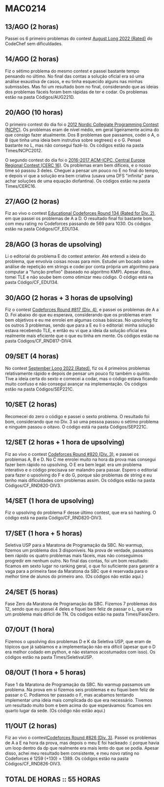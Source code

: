 # MAC0214

## 13/AGO (2 horas)
Passei os 6 primeiro problemas do contest [August Long 2022 (Rated)](https://www.codechef.com/AUG221D) do CodeChef sem dificuldades.

## 14/AGO (2 horas)
Fiz o sétimo problema do mesmo contest e passei bastante tempo pensando no último. No final das contas a solução oficial era só uma análise exaustiva de casos, e eu tinha esquecido alguns nas minhas submissões.
Mas foi um resultado bom no final, considerando que as ideias dos problemas fáceis foram bem rápidas de ter e codar.
Os problemas estão na pasta Códigos/AUG221D.

## 20/AGO (10 horas)
O primeiro contest do dia foi o [2012 Nordic Collegiate Programming Contest (NCPC)](https://codeforces.com/gym/100112). Os problemas eram de nível médio, em geral ligeiramente acima do que consigo fazer atualmente. Dos 8 problemas que passamos, codei o A, o B (que tinha uma ideia bem instrutiva sobre segtrees) e o G. Pensei bastante no L, mas não consegui fazê-lo.
Os códigos estão na pasta Times/NCPC2012.

O segundo contest do dia foi o [2016-2017 ACM-ICPC, Central Europe Regional Contest (CERC 16)](https://codeforces.com/gym/101173). Os problemas eram bem difíceis, e o nosso time só passou 3 deles.
Cheguei a pensar um pouco no E no final do tempo, e depois vi que a solução era bem criativa (usava uma DFS "infinita" para achar soluções de uma equação diofantina).
Os códigos estão na pasta Times/CERC16.

## 27/AGO (2 horas)
Fiz ao vivo o contest [Educational Codeforces Round 134 (Rated for Div. 2)](https://codeforces.com/contest/1721), em que passei os problemas de A a D.
O resultado final foi bastante bom, com meu rating no Codeforces passando de 569 para 1030.
Os códigos estão na pasta Códigos/CF_EDU134.

## 28/AGO (3 horas de upsolving)
Li o editorial do problema E do contest anterior. Até entendi a ideia do problema, que envolvia coisas novas para mim. Estudei um bocado sobre análise de repetição em strings e codei por conta própria um algoritmo para computar a "função prefixo" (baseado no algoritmo KMP). Apesar disso, tomei TLE e não soube bem como otimizar meu código.
O código está na pasta Código/CF_EDU134.

## 30/AGO (2 horas + 3 horas de upsolving)
Fiz o contest [Codeforces Round #817 (Div. 4)](https://codeforces.com/contest/1722), e passei os problemas de A a D. Foi abaixo do que eu esperava, considerando que os problemas eram bem objetivos e eu me enrolei em algumas coisas básicas. No upsolving fiz os outros 3 problemas, sendo que para a E eu li o editorial: minha solução estava recebendo TLE, e então eu vi que a ideia da solução oficial era realmente mais eficiente que o que eu tinha em mente.
Os códigos estão na pasta Códigos/CF_RND817-DIV4.

## 09/SET (4 horas)
No contest [September Long 2022 (Rated)](https://www.codechef.com/SEP221C), fiz os 4 primeiros problemas relativamente rápido e depois de pensar um pouco fiz também o quinto. Tive a ideia certa do sexto e comecei a codar, mas o código estava ficando muito confuso e não consegui avançar na implementação.
Os códigos estão na pasta Códigos/SEP221C.

## 10/SET (2 horas)
Recomecei do zero o código e passei o sexto problema. O resultado foi bom, considerando que no Div. 3 só uma pessoa passou o sétimo problema e ninguém passou o oitavo.
O código está na pasta Códigos/SEP221C.

## 12/SET (2 horas + 1 hora de upsolving)
Fiz ao vivo o contest [Codeforces Round #820 (Div. 3)](https://codeforces.com/contest/1729), e passei os problemas A, B e D. No C me enrolei muito na hora da prova mas consegui fazer bem rápido no upsolving. O E era bem legal: era um problema interativo e o código precisava ser malandro para passar. Espero o editorial para fazer o upsolving do F e do G, porque são problemas de string e eu tenho mais dificuldades com problemas assim.
Os códigos estão na pasta Códigos/CF_RND820-DIV3.

## 14/SET (1 hora de upsolving)
Fiz o upsolving do problema F desse último contest, que era só hashing.
O código está na pasta Código/CF_RND820-DIV3.

## 17/SET (1 hora + 5 horas)
Seletiva USP para a Maratona de Programação da SBC. No warmup, fizemos um problema dos 3 disponíveis. Na prova de verdade, passamos bem rápido os quatro problemas mais fáceis, mas não conseguimos progredir em nenhum outro.
No final das contas, foi um bom resultado: ficamos em sexto lugar no ranking geral, o que foi suficiente para garantir a vaga para a primeira fase da Maratona da SBC que é reservada para o melhor time de alunos do primeiro ano.
(Os códigos não estão aqui.)

## 24/SET (5 horas)
Fase Zero da Maratona de Programação da SBC. Fizemos 7 problemas dos 12, sendo que eu passei 4 deles e fiquei bem feliz de passar o L, que era um problema mais difícil de TN. Os códigos estão na pasta Times/FaseZero.

## 07/OUT (1 hora)
Fizemos o upsolving dos problemas D e K da Seletiva USP, que eram de tópicos que já sabíamos e a implementação não era difícil (apesar que o D era melhor codado em python, e não estamos acostumados com isso).
Os códigos estão na pasta Times/SeletivaUSP.

## 08/OUT (1 hora + 5 horas)
Fase 1 da Maratona de Programação da SBC. No warmup passamos um problema.
Na prova em si fizemos seis problemas e eu fiquei bem feliz de passar o C. Podíamos ter passado o F, mas acabamos tentando implementar uma ideia mais complicada do que era necessário.
Tivemos um resultado muito bom e bem acima do que esperávamos: ficamos em quarto lugar da sede.
(Os código não estão aqui.)

## 11/OUT (2 horas)
Fiz ao vivo o contest[Codeforces Round #826 (Div. 3)](https://codeforces.com/contest/1741). Passei os problemas de A a E na hora da prova, mas depois o meu E foi hackeado :( porque havia um loop dentro da dp que realmente era mais lento do que se podia.
Apesar disso, achei meu resultado bem consistente, e meu novo rating no Codeforces é 1259 (+130) = 1389.
Os códigos estão na pasta Códigos/CF_RND826-DIV3.

## TOTAL DE HORAS :: 55 HORAS
